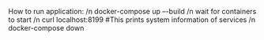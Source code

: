 How to run application: /n
docker-compose up –-build /n
wait for containers to start /n
curl localhost:8199 #This prints system information of services /n
docker-compose down
